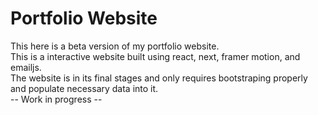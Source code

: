 # Portfolio Website
This here is a beta version of my portfolio website. <br/>
This is a interactive website built using react, next, framer motion, and emailjs. <br/>
The website is in its final stages and only requires bootstraping properly and populate necessary data into it.<br/>
-- Work in progress --
